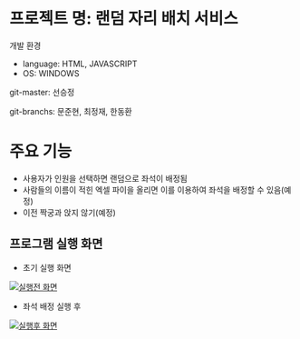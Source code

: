 # 프로젝트 명:  랜덤 자리 배치 서비스

개발 환경 

* language: HTML, JAVASCRIPT
* OS: WINDOWS

git-master: 선승정

git-branchs: 문준현, 최정재, 한동환

# 주요 기능

* 사용자가 인원을 선택하면 랜덤으로 좌석이 배정됨
* 사람들의 이름이 적힌 엑셀 파이을 올리면 이를 이용하여 좌석을 배정할 수 있음(예정)
* 이전 짝궁과 앉지 않기(예정)


## **프로그램 실행 화면**

[](https://github.com/younyikim/RandomSeat#%ED%94%84%EB%A1%9C%EA%B7%B8%EB%9E%A8-%EC%8B%A4%ED%96%89-%ED%99%94%EB%A9%B4)

* 초기 실행 화면

[![실행전 화면](https://user-images.githubusercontent.com/73516688/105662243-93e15400-5f12-11eb-82cd-272c595cb82a.png)](https://user-images.githubusercontent.com/73516688/105662243-93e15400-5f12-11eb-82cd-272c595cb82a.png)

* 좌석 배정 실행 후

[![실행후 화면](https://user-images.githubusercontent.com/73516688/105662248-95ab1780-5f12-11eb-9055-a34ca1d81726.png)](https://user-images.githubusercontent.com/73516688/105662248-95ab1780-5f12-11eb-9055-a34ca1d81726.png)
